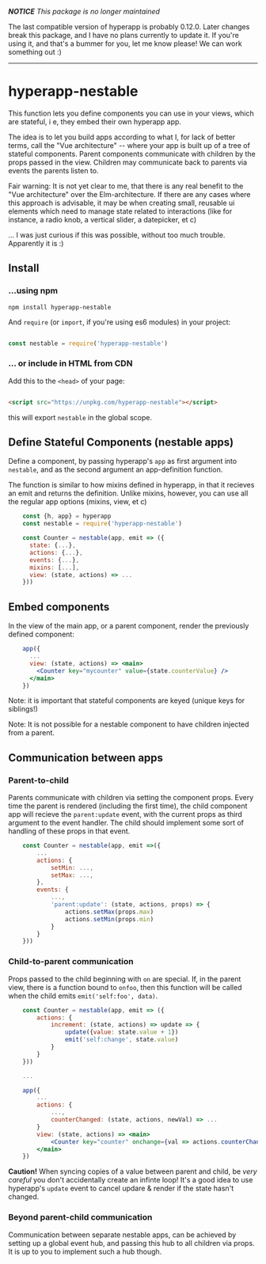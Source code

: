 ***NOTICE***  *This package is no longer maintained*

The last compatible version of hyperapp is probably 0.12.0. Later changes break this package, and I have no plans currently to update it. If you're using it, and that's a bummer for you, let me know please! We can work something out :)

----

# hyperapp-nestable

This function lets you define components you can use in your views, which are
stateful, i e, they embed their own hyperapp app. 

The idea is to let you build apps according to what I, for lack of better terms,
call the "Vue architecture" -- where your app is built up of a tree of stateful
components. Parent components communicate with children by the props passed in
the view. Children may communicate back to parents via events the parents listen
to.

Fair warning: It is not yet clear to me, that there is any real benefit to
the "Vue architecture" over the Elm-architecture. If there are any cases where
this approach is advisable, it may be when creating small, reusable ui elements
which need to manage state related to interactions (like for instance, a radio
knob, a vertical slider, a datepicker, et c)

... I was just curious if this was possible, without too much trouble.
Apparently it is :)

## Install

### ...using npm

```
npm install hyperapp-nestable
```

And `require` (or `import`, if you're using es6 modules) in your project:

```js

const nestable = require('hyperapp-nestable')

```

### ... or include in HTML from CDN

Add this to the `<head>` of your page:

```html

<script src="https://unpkg.com/hyperapp-nestable"></script>

```

this will export `nestable` in the global scope.

## Define Stateful Components (nestable apps)

Define a component, by passing hyperapp's `app` as first argument into `nestable`,
and as the second argument an app-definition function.

The function is similar to how mixins defined in hyperapp, in that it recieves an
emit and returns the definition. Unlike mixins, however, you can use all the
regular app options (mixins, view, et c)

```jsx
    const {h, app} = hyperapp
    const nestable = require('hyperapp-nestable')

    const Counter = nestable(app, emit => ({
      state: {...},
      actions: {...},
      events: {...},
      mixins: [...],
      view: (state, actions) => ...
    }))
```

## Embed components

In the view of the main app, or a parent component, render the previously
defined component:
    
```jsx
    app({
      ...
      view: (state, actions) => <main>
        <Counter key="mycounter" value={state.counterValue} />
      </main>
    })
```

Note: it is important that stateful components are keyed (unique keys for siblings!)

Note: It is not possible for a nestable component to have children injected from a parent. 


## Communication between apps ##


### Parent-to-child ###

Parents communicate with children via setting the component props. Every time
the parent is rendered (including the first time), the child component app will
recieve the `parent:update` event, with the current props as third argument to
the event handler. The child should implement some sort of handling of these props in that event.

```jsx
    const Counter = nestable(app, emit =>({
        ...
        actions: {
            setMin: ...,
            setMax: ...,
        },
        events: {
            ...,
            'parent:update': (state, actions, props) => {
                actions.setMax(props.max)
                actions.setMin(props.min)
            }
        }
    }))
```

### Child-to-parent communication ###

Props passed to the child beginning with `on` are special. If, in the parent
view, there is a function bound to `onfoo`, then this function will be called when the child emits `emit('self:foo', data)`.

```jsx
    const Counter = nestable(app, emit => ({
        actions: {
            increment: (state, actions) => update => {
                update({value: state.value + 1})
                emit('self:change', state.value)
            }
        }
    }))

    ...

    app({
        ...
        actions: {
            ...,
            counterChanged: (state, actions, newVal) => ...
        }
        view: (state, actions) => <main>
            <Counter key="counter" onchange={val => actions.counterChanged(val)} />
        </main>
    })

```

**Caution!** When syncing copies of a value between parent and child, be *very careful*
you don't accidentally create an infinte loop! It's a good idea to use
hyperapp's `update` event to cancel updare & render if the state hasn't
changed.

### Beyond parent-child communication ###

Communication between separate nestable apps, can be achieved by setting up a global event hub, and passing this hub to all children via props. It is up to you to implement such a hub though.
